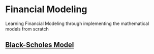 # Financial Modeling

Learning Financial Modeling through implementing the mathematical models from scratch

## [Black-Scholes Model](./Black-Scholes-Model/README.md)
